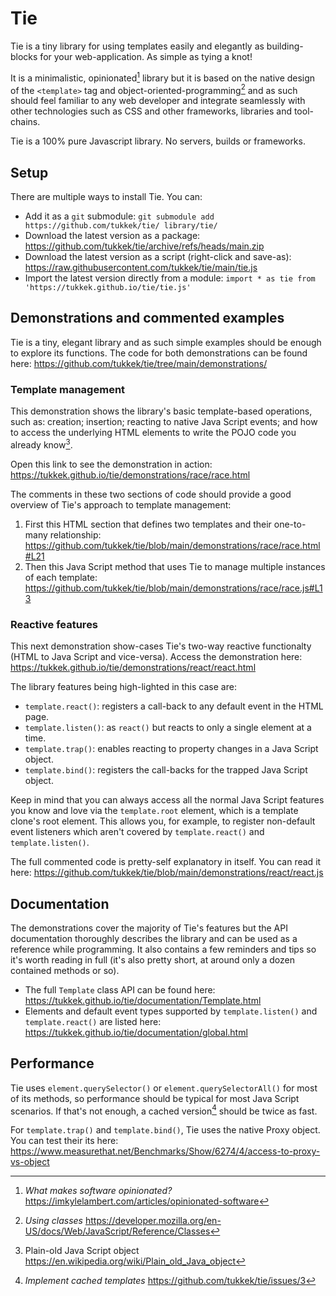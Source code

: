 # Tie

Tie is a tiny library for using templates easily and elegantly as building-blocks for your web-application. As simple as tying a knot!

It is a minimalistic, opinionated[^O] library but it is based on the native design of the `<template>` tag and object-oriented-programming[^OOP] and as such should feel familiar to any web developer and integrate seamlessly with other technologies such as CSS and other frameworks, libraries and tool-chains.

Tie is a 100% pure Javascript library. No servers, builds or frameworks.

[^O]: *What makes software opinionated?* https://imkylelambert.com/articles/opinionated-software
[^OOP]: *Using classes* https://developer.mozilla.org/en-US/docs/Web/JavaScript/Reference/Classes

## Setup

There are multiple ways to install Tie. You can:
* Add it as a `git` submodule: `git submodule add https://github.com/tukkek/tie/ library/tie/`
* Download the latest version as a package: https://github.com/tukkek/tie/archive/refs/heads/main.zip
* Download the latest version as a script (right-click and save-as): https://raw.githubusercontent.com/tukkek/tie/main/tie.js
* Import the latest version directly from a module: `import * as tie from 'https://tukkek.github.io/tie/tie.js'`

## Demonstrations and commented examples

Tie is a tiny, elegant library and as such simple examples should be enough to explore its functions. The code for both demonstrations can be found here: https://github.com/tukkek/tie/tree/main/demonstrations/

### Template management

This demonstration shows the library's basic template-based operations, such as: creation; insertion; reacting to native Java Script events; and how to access the underlying HTML elements to write the POJO code you already know[^POJO].

Open this link to see the demonstration in action: https://tukkek.github.io/tie/demonstrations/race/race.html

The comments in these two sections of code should provide a good overview of Tie's approach to template management:
1. First this HTML section that defines two templates and their one-to-many relationship: https://github.com/tukkek/tie/blob/main/demonstrations/race/race.html#L21
2. Then this Java Script method that uses Tie to manage multiple instances of each template: https://github.com/tukkek/tie/blob/main/demonstrations/race/race.js#L13

[^POJO]: Plain-old Java Script object https://en.wikipedia.org/wiki/Plain_old_Java_object

### Reactive features

This next demonstration show-cases Tie's two-way reactive functionalty (HTML to Java Script and vice-versa). Access the demonstration here: https://tukkek.github.io/tie/demonstrations/react/react.html

The library features being high-lighted in this case are:
- `template.react()`: registers a call-back to any default event in the HTML page.
- `template.listen()`: as `react()` but reacts to only a single element at a time.
- `template.trap()`: enables reacting to property changes in a Java Script object.
- `template.bind()`: registers the call-backs for the trapped Java Script object.

Keep in mind that you can always access all the normal Java Script features you know and love via the `template.root` element, which is a template clone's root element. This allows you, for example, to register non-default event listeners which aren't covered by `template.react()` and `template.listen()`.

The full commented code is pretty-self explanatory in itself. You can read it here: https://github.com/tukkek/tie/blob/main/demonstrations/react/react.js

## Documentation

The demonstrations cover the majority of Tie's features but the API documentation thoroughly describes the library and can be used as a reference while programming. It also contains a few reminders and tips so it's worth reading in full (it's also pretty short, at around only a dozen contained methods or so).

- The full `Template` class API can be found here: https://tukkek.github.io/tie/documentation/Template.html
- Elements and default event types supported by `template.listen()` and `template.react()` are listed here: https://tukkek.github.io/tie/documentation/global.html

## Performance

Tie uses `element.querySelector()` or `element.querySelectorAll()` for most of its methods, so performance should be typical for most Java Script scenarios. If that's not enough, a cached version[^C] should be twice as fast.

For `template.trap()` and `template.bind()`, Tie uses the native Proxy object. You can test their its here: https://www.measurethat.net/Benchmarks/Show/6274/4/access-to-proxy-vs-object

[^C]: *Implement cached templates* https://github.com/tukkek/tie/issues/3
